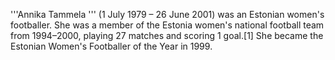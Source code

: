 '''Annika Tammela ''' (1 July 1979 – 26 June 2001) was an Estonian women's footballer. She was a member of the Estonia women's national football team from 1994–2000, playing 27 matches and scoring 1 goal.[1] She became the Estonian Women's Footballer of the Year in 1999.
